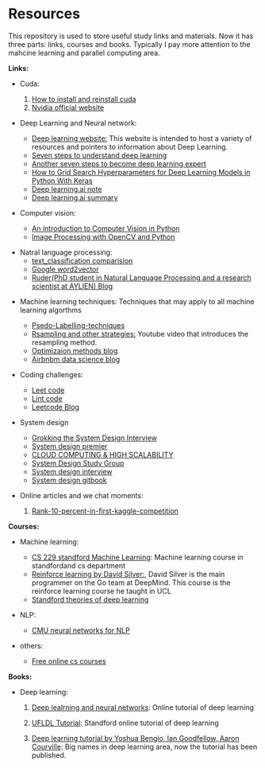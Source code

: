 # Resources

This repository is used to store useful study links and materials. Now it has three parts: links, courses and books. Typically I pay more attention to the mahcine learning and parallel computing area.

**Links:**

- Cuda:

  1) [How to install and reinstall cuda](http://www.cnblogs.com/mayi2010/p/5604586.html)
  2) [Nvidia official website](http://www.nvidia.com/page/home.html)
  
- Deep Learning and Neural network:
  - [Deep learning website:](http://deeplearning.net/) This website is intended to host a variety of resources and pointers to information about Deep Learning. 
  - [Seven steps to understand deep learning](http://www.kdnuggets.com/2016/01/seven-steps-deep-learning.html)
  - [Another seven steps to become deep learning expert](https://www.linkedin.com/pulse/7-steps-becoming-deep-learning-expert-ankit-agarwal)
  - [How to Grid Search Hyperparameters for Deep Learning Models in Python With Keras](https://machinelearningmastery.com/grid-search-hyperparameters-deep-learning-models-python-keras/)
  - [Deep learning.ai note](http://www.ai-start.com/dl2017/)
  - [Deep learning.ai summary](https://github.com/mbadry1/DeepLearning.ai-Summary)

- Computer vision:
  * [An introduction to Computer Vision in Python](https://alexlouden.com/posts/2016-computer-vision-on-strawberries.html)
  * [Image Processing with OpenCV and Python](http://funcvis.org/blog/?p=44)
 
* Natral language processing:
  * [text_classification comparision](https://github.com/brightmart/text_classification)
  * [Google word2vector](https://code.google.com/archive/p/word2vec/)
  * [Ruder(PhD student in Natural Language Processing and a research scientist at AYLIEN) Blog](http://ruder.io/optimizing-gradient-descent/)

- Machine learning techniques: Techniques that may apply to all machine learning algorthms
  * [Psedo-Labelling-techniques](https://www.analyticsvidhya.com/blog/2017/09/pseudo-labelling-semi-supervised-learning-technique/)
  * [Rsampling and other strategies:](https://www.youtube.com/watch?v=-Z1PaqYKC1w&t=299s) Youtube video that introduces the resampling method.
  * [Optimizaion methods blog](http://ruder.io/optimizing-gradient-descent/)
  * [Airbnbm data science blog](https://medium.com/airbnb-engineering/data/home)

- Coding challenges:
  * [Leet code](https://leetcode.com)
  * [Lint code](https://www.lintcode.com)
  * [Leetcode Blog](http://www.cnblogs.com/grandyang/p/4606334.html)
  
- System design
  * [Grokking the System Design Interview](https://www.educative.io/collection/5668639101419520/5649050225344512)
  * [System design premier](https://github.com/donnemartin/system-design-primer)
  * [CLOUD COMPUTING & HIGH SCALABILITY](http://www.wayne.ink/2018/03/20/Distributed-System/System-Design/)
  * [System Design Study Group](http://systemdesigns.blogspot.com/2015/11/0.html)
  * [System design interview](https://github.com/checkcheckzz/system-design-interview)
  * [System design gitbook](https://soulmachine.gitbooks.io/system-design/content/cn/task-scheduler.html?q=)

  
- Online articles and we chat moments:
  1) [Rank-10-percent-in-first-kaggle-competition](https://dnc1994.com/2016/04/rank-10-percent-in-first-kaggle-competition/)

**Courses:**
- Machine learning:   

    * [CS 229 standford Machine Learning](http://cs229.stanford.edu/): Machine learning course in standfordand cs department
    * [Reinforce learning by David Silver:](http://http://www0.cs.ucl.ac.uk/staff/d.silver/web/Teaching.html), David Silver is the main programmer on the Go team at DeepMind. This course is the reinforce learning course he taught in UCL 
    * [Standford theories of deep learning](https://www.researchgate.net/project/Theories-of-Deep-Learning)

- NLP:
    * [CMU neural networks for NLP](http://phontron.com/class/nn4nlp2017/)
    
- others: 
  * [Free online cs courses](https://github.com/prakhar1989/awesome-courses)

**Books:**
 - Deep learning:
   1) [Deep lealrning and neural networks](http://neuralnetworksanddeeplearning.com/): Online tutorial of deep learning
   
   2) [UFLDL Tutorial](http://deeplearning.stanford.edu/wiki/index.php/UFLDL_Tutorial): Standford online tutorial of deep learning
   
   3) [Deep learning tutorial by Yoshua Bengio, Ian Goodfellow, Aaron Courville](http://deeplearning.net/reading-list/tutorials/): Big names in deep learning area, now the tutorial has been published.
